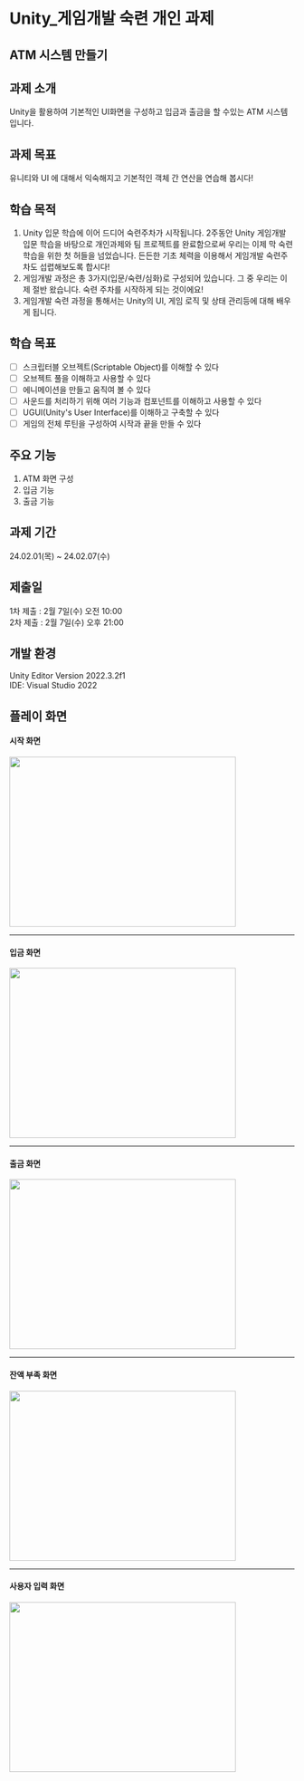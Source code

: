 # Unity_게임개발 숙련 개인 과제

## ATM 시스템 만들기

## 과제 소개
Unity을 활용하여 기본적인 UI화면을 구성하고 입금과 출금을 할 수있는 ATM 시스템입니다.

## 과제 목표
유니티와 UI 에 대해서 익숙해지고 기본적인 객체 간 연산을 연습해 봅시다!

## 학습 목적
1. Unity 입문 학습에 이어 드디어 숙련주차가 시작됩니다. 2주동안 Unity 게임개발 입문 학습을 바탕으로 개인과제와 팀 프로젝트를 완료함으로써 우리는 이제 막 숙련 학습을 위한 첫 허들을 넘었습니다. 든든한 기초 체력을 이용해서 게임개발 숙련주차도 섭렵해보도록 합시다!
2. 게임개발 과정은 총 3가지(입문/숙련/심화)로 구성되어 있습니다. 그 중 우리는 이제 절반 왔습니다. 숙련 주차를 시작하게 되는 것이에요!
3. 게임개발 숙련 과정을 통해서는 Unity의 UI, 게임 로직 및 상태 관리등에 대해 배우게 됩니다.

## 학습 목표
- [ ]  스크립터블 오브젝트(Scriptable Object)를 이해할 수 있다
- [ ]  오브젝트 풀을 이해하고 사용할 수 있다
- [ ]  에니메이션을 만들고 움직여 볼 수 있다
- [ ]  사운드를 처리하기 위해 여러 기능과 컴포넌트를 이해하고 사용할 수 있다
- [ ]  UGUI(Unity's User Interface)를 이해하고 구축할 수 있다
- [ ]  게임의 전체 루틴을 구성하여 시작과 끝을 만들 수 있다

## 주요 기능
1. ATM 화면 구성
2. 입금 기능
3. 출금 기능

## 과제 기간
24.02.01(목) ~ 24.02.07(수)

## 제출일 
1차 제출 : 2월 7일(수) 오전 10:00   
2차 제출 : 2월 7일(수) 오후 21:00

## 개발 환경
Unity Editor Version 2022.3.2f1   
IDE: Visual Studio 2022

## 플레이 화면

#### 시작 화면
<img src = "https://github.com/dch1114/SpartBankATM/assets/129824716/77cd2a4a-c6b8-415a-9556-4c3ea7ff343d" width="400" height="300"/>

---
#### 입금 화면
<img src = "https://github.com/dch1114/SpartBankATM/assets/129824716/f9b9200a-bc30-4c4d-a798-c7b12d20f00b" width="400" height="300"/>

---
#### 출금 화면
<img src = "https://github.com/dch1114/SpartBankATM/assets/129824716/48ef4642-3896-4df8-ba79-298619124c9b" width="400" height="300"/>

---
#### 잔액 부족 화면
<img src = "https://github.com/dch1114/SpartBankATM/assets/129824716/f224f661-86e7-4747-ad63-fc460ed2961f" width="400" height="300"/>

---
#### 사용자 입력 화면
<img src = "https://github.com/dch1114/SpartBankATM/assets/129824716/d0b14f2f-4d0b-416c-b00e-fa12cc2649ef" width="400" height="300"/>



